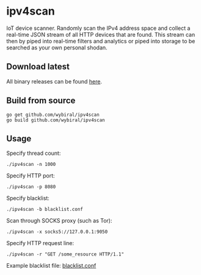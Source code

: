 # ipv4scan
IoT device scanner. Randomly scan the IPv4 address space and collect a real-time JSON stream of all HTTP devices that are found. This stream can then by piped into real-time filters and analytics or piped into storage to be searched as your own personal shodan.

## Download latest
All binary releases can be found [here](https://github.com/wybiral/ipv4scan/releases).

## Build from source
```
go get github.com/wybiral/ipv4scan
go build github.com/wybiral/ipv4scan
```

## Usage
Specify thread count:
```
./ipv4scan -n 1000
```
Specify HTTP port:
```
./ipv4scan -p 8080
```
Specify blacklist:
```
./ipv4scan -b blacklist.conf
```
Scan through SOCKS proxy (such as Tor):
```
./ipv4scan -x socks5://127.0.0.1:9050
```
Specify HTTP request line:
```
./ipv4scan -r "GET /some_resource HTTP/1.1"
```
Example blacklist file: [blacklist.conf](https://github.com/wybiral/ipv4scan/blob/master/blacklist.conf)
